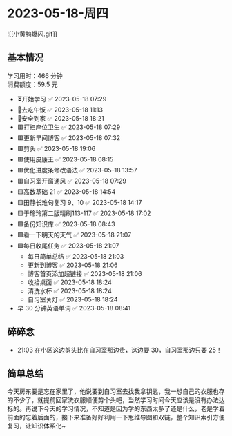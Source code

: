 # 2023-05-18-周四

![[小黄鸭爆闪.gif]]

## 基本情况

学习用时：466 分钟  
消费额度：59.5 元

-   ⏳开始学习 ✅ 2023-05-18 07:29
-   🍕去吃午饭 ✅ 2023-05-18 11:13
-   📍安全到家 ✅ 2023-05-18 18:21
-   🟥打扫座位卫生 ✅ 2023-05-18 07:29
-   🟥更新早间博客 ✅ 2023-05-18 07:32
-   🟥剪头 ✅ 2023-05-18 19:06
-   🟥使用皮康王 ✅ 2023-05-18 08:15
-   🟥优化进度条修改语法 ✅ 2023-05-18 13:57
-   🟥自习室开窗通风 ✅ 2023-05-18 07:29
-   🟨高数基础 21 ✅ 2023-05-18 14:54
-   🟨田静长难句复习 9、10 ✅ 2023-05-18 14:17
-   🟨于玲玲第二版精刷113-117 ✅ 2023-05-18 17:02
-   🟩备份知识库 ✅ 2023-05-18 08:43
-   🟩看一下明天的天气 ✅ 2023-05-18 21:07
-   🟩每日收尾任务 ✅ 2023-05-18 21:07
    -   每日简单总结 ✅ 2023-05-18 21:03
    -   更新到博客 ✅ 2023-05-18 21:06
    -   博客首页添加超链接 ✅ 2023-05-18 21:06
    -   收拾桌面 ✅ 2023-05-18 18:24
    -   清洗水杯 ✅ 2023-05-18 18:24
    -   自习室关灯 ✅ 2023-05-18 18:24
-   早 30 分钟英语单词 ✅ 2023-05-18 08:41

## 碎碎念

- 21:03 在小区这边剪头比在自习室那边贵，这边要 30，自习室那边只要 25！

## 简单总结

今天房东要是忘在家里了，他说要到自习室去找我拿钥匙，我一想自己的衣服也存的不少了，就提前回家洗衣服顺便剪个头吧，当然学习时间今天应该是没有办法达标的。再说下今天的学习情况，不知道是因为学的东西太多了还是什么，老是学着前面的忘着后面的，接下来准备好好利用一下思维导图和双链，整个知识索引方便复习，让知识体系化~